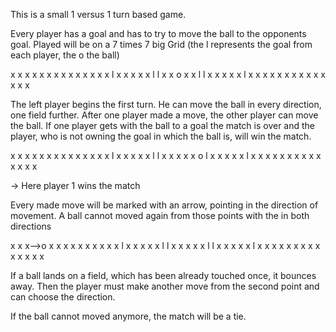 This is a small 1 versus 1 turn based game.

Every player has a goal and has to try to move the ball to the opponents goal.
Played will be on a 7 times 7 big Grid (the l represents the goal from each player, the o the ball)

x   x   x   x   x   x   x
x   x   x   x   x   x   x
l   x   x   x   x   x   l
l   x   x   o   x   x   l
l   x   x   x   x   x   l
x   x   x   x   x   x   x
x   x   x   x   x   x   x

The left player begins the first turn. He can move the ball in every direction, one field further.
After one player made a move, the other player can move the ball. If one player gets with the ball to a goal the match is over and the player, who is not owning the goal in which the ball is, will win the match.


x   x   x   x   x   x   x
x   x   x   x   x   x   x
l   x   x   x   x   x   l
l   x   x   x   x   x   o
l   x   x   x   x   x   l
x   x   x   x   x   x   x
x   x   x   x   x   x   x

-> Here player 1 wins the match

Every made move will be marked with an arrow, pointing in the direction of movement. A ball cannot moved again from those points with the in both directions 


x   x   x-->o   x   x   x
x   x   x   x   x   x   x
l   x   x   x   x   x   l
l   x   x   x   x   x   l
l   x   x   x   x   x   l
x   x   x   x   x   x   x
x   x   x   x   x   x   x

If a ball lands on a field, which has been already touched once, it bounces away. Then the player must make another move from the second point and can choose the direction.

If the ball cannot moved anymore, the match will be a tie.
